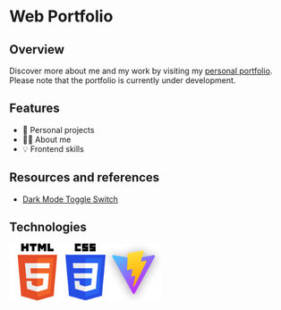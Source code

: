 # Web Portfolio

## Overview
Discover more about me and my work by visiting my [personal portfolio](https://ronaldhgamez.github.io/ronaldhgamez/). 
Please note that the portfolio is currently under development.

## Features
- :rocket: Personal projects
- :technologist: About me
- :bulb: Frontend skills

## Resources and references
- [Dark Mode Toggle Switch](https://timetoprogram.com/dark-mode-toggle-switch-html-css/)

## Technologies
<div style="display: flex;">
    <img src="https://raw.githubusercontent.com/ronaldhgamez/files-and-images/main/portafolio/HTML5Logo.png" alt="HTML Logo" width="100">
    <img src="https://raw.githubusercontent.com/ronaldhgamez/files-and-images/main/portafolio/CSS3Logo.png" alt="CSS Logo" width="72">
    <img src="https://raw.githubusercontent.com/ronaldhgamez/files-and-images/main/portafolio/ViteLogo.png" alt="Vite Logo" width="100">
</div>
